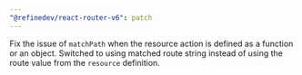 ```yaml
---
"@refinedev/react-router-v6": patch
---
```


Fix the issue of `matchPath` when the resource action is defined as a function or an object. Switched to using matched route string instead of using the route value from the `resource` definition.
